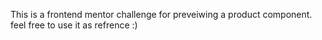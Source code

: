 This is a frontend mentor challenge for preveiwing a product component.
feel free to use it as refrence :) 
